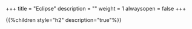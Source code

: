 +++
title = "Eclipse"
description = ""
weight = 1
alwaysopen = false
+++


{{%children style="h2" description="true"%}}